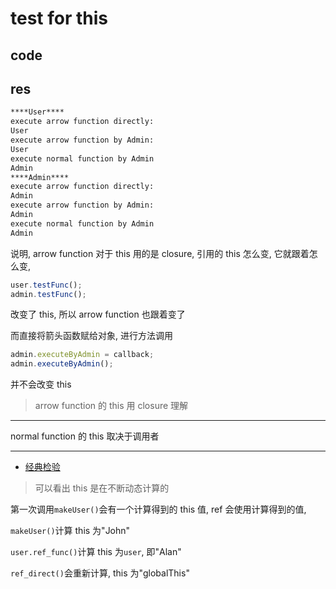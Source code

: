# test for this

## code

[](index.js ":include :type=code js")

## res

```txt
****User****
execute arrow function directly:
User
execute arrow function by Admin:
User
execute normal function by Admin
Admin
****Admin****
execute arrow function directly:
Admin
execute arrow function by Admin:
Admin
execute normal function by Admin
Admin
```

说明, arrow function 对于 this 用的是 closure, 引用的 this 怎么变, 它就跟着怎么变,

```js
user.testFunc();
admin.testFunc();
```

改变了 this, 所以 arrow function 也跟着变了

而直接将箭头函数赋给对象, 进行方法调用

```js
admin.executeByAdmin = callback;
admin.executeByAdmin();
```

并不会改变 this

> arrow function 的 this 用 closure 理解

---

normal function 的 this 取决于调用者

---

- [经典检验](https://zh.javascript.info/object-methods#zai-dui-xiang-zi-mian-liang-zhong-shi-yong-this)

[](test_1.js ":include :type=code js")

[](test_2.js ":include :type=code js")

[](test_3.js ":include :type=code js")

> 可以看出 this 是在不断动态计算的

第一次调用`makeUser()`会有一个计算得到的 this 值, ref 会使用计算得到的值,

`makeUser()`计算 this 为"John"

`user.ref_func()`计算 this 为`user`, 即"Alan"

`ref_direct()`会重新计算, this 为"globalThis"
